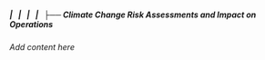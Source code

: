 ##### |   |   |   |   ├── Climate Change Risk Assessments and Impact on Operations

*Add content here*